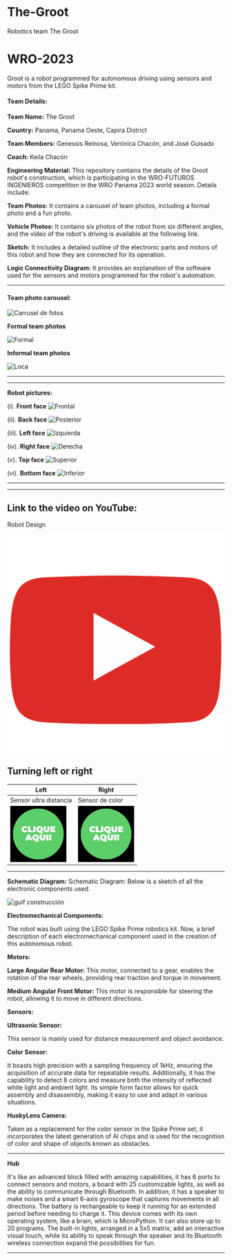 # The-Groot
Robotics team The Groot
# WRO-2023

Groot is a robot programmed for autonomous driving using sensors and motors from the LEGO Spike Prime kit.

#### Team Details:

**Team Name:** The Groot

**Country:** Panama, Panama Oeste, Capira District

**Team Members:** Genessis Reinosa, Verónica Chacón, and José Guisado

**Coach:** Keila Chacón

**Engineering Material:**
This repository contains the details of the Groot robot's construction, which is participating in the WRO-FUTUROS INGENIEROS competition in the WRO Panama 2023 world season. Details include:

**Team Photos:** It contains a carousel of team photos, including a formal photo and a fun photo.

**Vehicle Photos:** It contains six photos of the robot from six different angles, and the video of the robot's driving is available at the following link.

**Sketch:** It includes a detailed outline of the electronic parts and motors of this robot and how they are connected for its operation.

**Logic Connectivity Diagram:** It provides an explanation of the software used for the sensors and motors programmed for the robot's automation.

---------

#### Team photo carousel:

![Carrusel de fotos ](https://github.com/ProfaKeila/The-Groot/assets/112026718/af9ee1f7-a4c2-4ad2-b629-48ccbaddd912)

**Formal team photos**

![Formal](https://github.com/ProfaKeila/The-Groot/assets/112026718/a4da87f2-7b3a-4bbd-911e-92c6cf54db18)

**Informal team photos**

![Loca](https://github.com/ProfaKeila/The-Groot/assets/112026718/63f75d30-57f7-45ae-bee4-7e51c4b50731)

------------------------------------
------------------------------------

**Robot pictures:**

(i).		**Front face**
![Frontal](https://github.com/ProfaKeila/The-Groot/assets/112026718/565fc0f3-e19c-48a5-89e7-a98349901c3d)


(ii).		**Back face**
![Posterior](https://github.com/ProfaKeila/The-Groot/assets/112026718/38068042-2f0f-4085-b71f-099bc75f4ae8)


(iii). 	**Left face**
 ![Izquierda](https://github.com/ProfaKeila/The-Groot/assets/112026718/f1d17d99-e418-4d76-9f06-ac3a15a6f6fc)


(iv).	**Right face**
 ![Derecha](https://github.com/ProfaKeila/The-Groot/assets/112026718/485e9fe3-cf48-4354-907a-c4e386d851e8)


(v).		**Top face**
 ![Superior](https://github.com/ProfaKeila/The-Groot/assets/112026718/c8c30534-8cb0-41ce-a1a0-20afed59f536)


(vi).		**Bottom face**
![Inferior](https://github.com/ProfaKeila/The-Groot/assets/112026718/96e52935-4733-4316-a4c3-94e2697c4080)
  
------------------------------------------------
------------------------------------------------

## **Link to the video on YouTube**:

Robot Design

[![Explain](assets/545.png)](https://youtu.be/4QOwgeUl5-I?si=DpHX9Tr0fYKvHIKd)

**Turning left or right**
-----------------------------------------------------
|  Left   | Right |
| --- | --- |
| Sensor ultra distancia | Sensor de color |
| [![Left_Video](assets/GreenClick.jpeg)](https://youtu.be/OL6q9jEXpvs) | [![Left_Video](assets/GreenClick.jpeg)](https://youtu.be/B-SupTOlSe8) |
-----------------------------------------------------
**Schematic Diagram:**
Schematic Diagram: Below is a sketch of all the electronic components used.

![guif construcción](https://github.com/ProfaKeila/The-Groot/assets/112026718/758c4512-ce66-49e6-b707-334bfb112501) 

**Electromechanical Components:**

The robot was built using the LEGO Spike Prime robotics kit. Now, a brief description of each electromechanical component used in the creation of this autonomous robot.

**Motors:**

**Large Angular Rear Motor:** This motor, connected to a gear, enables the rotation of the rear wheels, providing rear traction and torque in movement.

**Medium Angular Front Motor:** This motor is responsible for steering the robot, allowing it to move in different directions.

**Sensors:**

**Ultrasonic Sensor:** 

This sensor is mainly used for distance measurement and object avoidance.

**Color Sensor:**   

It boasts high precision with a sampling frequency of 1kHz, ensuring the acquisition of accurate data for repeatable results. Additionally, it has the capability to detect 8 colors and measure both the intensity of reflected white light and ambient light. Its simple form factor allows for quick assembly and disassembly, making it easy to use and adapt in various situations.

**HuskyLens Camera:**  

Taken as a replacement for the color sensor in the Spike Prime set, it incorporates the latest generation of AI chips and is used for the recognition of color and shape of objects known as obstacles.

----------------------------------------------------------
**Hub**

It's like an advanced block filled with amazing capabilities, it has 6 ports to connect sensors and motors, a board with 25 customizable lights, as well as the ability to communicate through Bluetooth. In addition, it has a speaker to make noises and a smart 6-axis gyroscope that captures movements in all directions. The battery is rechargeable to keep it running for an extended period before needing to charge it. This device comes with its own operating system, like a brain, which is MicroPython. It can also store up to 20 programs. The built-in lights, arranged in a 5x5 matrix, add an interactive visual touch, while its ability to speak through the speaker and its Bluetooth wireless connection expand the possibilities for fun.

----------------------------------------------------------
